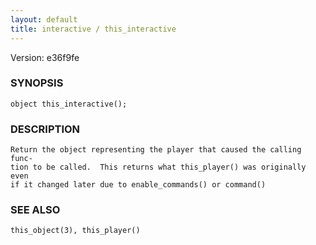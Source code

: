 ```yaml
---
layout: default
title: interactive / this_interactive
---
```


Version: e36f9fe




### SYNOPSIS
    object this_interactive();


### DESCRIPTION
    Return the object representing the player that caused the calling func‐
    tion to be called.  This returns what this_player() was originally even
    if it changed later due to enable_commands() or command()


### SEE ALSO
    this_object(3), this_player()



